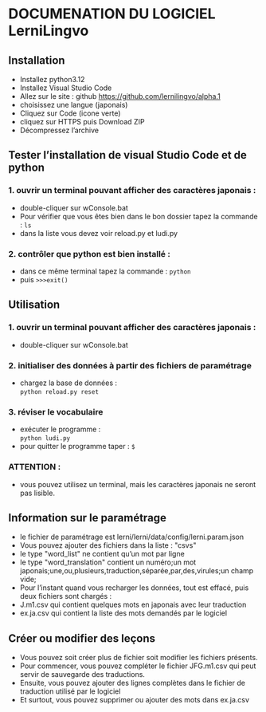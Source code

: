 # DOCUMENATION DU LOGICIEL LerniLingvo

## Installation
* Installez python3.12
* Installez Visual Studio Code
* Allez sur le site : github https://github.com/lernilingvo/alpha.1
* choisissez une langue (japonais)
* Cliquez sur Code (icone verte)
* cliquez sur HTTPS puis Download ZIP
* Décompressez l’archive

## Tester l’installation de visual Studio Code et de python
### 1. ouvrir un terminal pouvant afficher des caractères japonais :
* double-cliquer sur wConsole.bat
* Pour vérifier que vous êtes bien dans le bon dossier tapez la commande : ```ls```
* dans la liste vous devez voir reload.py et ludi.py

### 2. contrôler que python est bien installé : 
* dans ce même terminal tapez la commande : ```python```
* puis  ```>>>exit()```

## Utilisation
### 1. ouvrir un terminal pouvant afficher des caractères japonais :
* double-cliquer sur wConsole.bat

### 2. initialiser des données à partir des fichiers de paramétrage
* chargez la base de données  : \
 ```python reload.py reset```

### 3. réviser le vocabulaire
* exécuter le programme : \
 ```python ludi.py```
* pour quitter le programme taper : ```$```

### ATTENTION :
* vous pouvez utilisez un terminal, mais les caractères japonais ne seront pas lisible.

## Information sur le paramétrage
* le fichier de paramétrage est lerni/lerni/data/config/lerni.param.json
* Vous pouvez ajouter des fichiers dans la liste : "csvs"
 * le type 	"word_list" ne contient qu’un mot par ligne
 * le type "word_translation" contient un numéro;un mot japonais;une,ou,plusieurs,traduction,séparée,par,des,virules;un champ vide;  
* Pour l’instant quand vous recharger les données, tout est effacé, puis deux fichiers sont chargés :
 * J.m1.csv qui contient quelques mots en japonais avec leur traduction
 * ex.ja.csv qui contient la liste des mots demandés par le logiciel

## Créer ou modifier des leçons
* Vous pouvez soit créer plus de fichier soit modifier les fichiers présents.
* Pour commencer, vous pouvez compléter le fichier JFG.m1.csv qui peut servir de sauvegarde des traductions.
* Ensuite, vous pouvez ajouter des lignes complètes dans le fichier de traduction utilisé par le logiciel
* Et surtout, vous pouvez supprimer ou ajouter des mots dans ex.ja.csv

